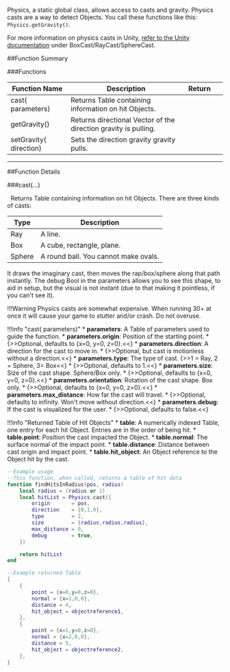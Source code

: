 Physics, a static global class, allows access to casts and gravity. Physics casts are a way to detect Objects. You call these functions like this: `Physics.getGravity()`.

For more information on physics casts in Unity, [refer to the Unity documentation](https://docs.unity3d.com/ScriptReference/Physics.html) under BoxCast/RayCast/SphereCast.

##Function Summary

###Functions

Function Name | Description | Return | &nbsp;
-- | -- | -- | --
cast([<span class="tag tab"></span>](typeandclass) parameters) | Returns Table containing information on hit Objects. | [<span class="ret tab"></span>](typeandclass) | [<span class="i"></span>](#cast)
getGravity() | Returns directional Vector of the direction gravity is pulling. | [<span class="ret vec"></span>](typeandclass#vector) | 
setGravity([<span class="tag vec"></span>](typeandclass#vector) direction) | Sets the direction gravity gravity pulls. | [<span class="ret boo"></span>](typeandclass) 






---


##Function Details

###cast(...)

[<span class="ret tab"></span>](typeandclass)&nbsp; Returns Table containing information on hit Objects. There are three kinds of casts:

Type | Description
--- | ---
Ray | A line.
Box | A cube, rectangle, plane.
Sphere | A round ball. You cannot make ovals.

It draws the imaginary cast, then moves the rap/box/sphere along that path instantly. The debug Bool in the parameters allows you to see this shape, to aid in setup, but the visual is not instant (due to that making it pointless, if you can't see it).

!!!Warning
    Physics casts are somewhat expensive. When running 30+ at once it will cause your game to stutter and/or crash. Do not overuse.
    
!!!info "cast([<span class="tag tab"></span>](typeandclass) parameters)"
    * [<span class="tag tab"></span>](typeandclass) **parameters**: A Table of parameters used to guide the function.
        * [<span class="tag vec"></span>](typeandclass#vector) **parameters.origin**: Position of the starting point.
            * {>>Optional, defaults to {x=0, y=0, z=0}.<<}
        * [<span class="tag vec"></span>](typeandclass#vector) **parameters.direction**: A direction for the cast to move in.
            * {>>Optional, but cast is motionless without a direction.<<}
        * [<span class="tag int"></span>](typeandclass) **parameters.type**: The type of cast. {>>1 = Ray, 2 = Sphere, 3= Box<<}
            * {>>Optional, defaults to 1.<<}
        * [<span class="tag vec"></span>](typeandclass#vector) **parameters.size**: Size of the cast shape. Sphere/Box only.
            * {>>Optional, defaults to {x=0, y=0, z=0}.<<}
        * [<span class="tag vec"></span>](typeandclass#vector) **parameters.orientation**: Rotation of the cast shape. Box only.
            * {>>Optional, defaults to {x=0, y=0, z=0}.<<}
        * [<span class="tag flo"></span>](typeandclass) **parameters.max_distance**: How far the cast will travel.
            * {>>Optional, defaults to infinity. Won't move without direction.<<}
        * [<span class="tag boo"></span>](typeandclass) **parameters.debug**: If the cast is visualized for the user.
            * {>>Optional, defaults to false.<<}
    
!!!info "Returned Table of Hit Objects"
    * [<span class="tag tab"></span>](typeandclass) **table**: A numerically indexed Table, one entry for each hit Object. Entries are in the order of being hit.
        * [<span class="tag vec"></span>](typeandclass#vector) **table.point**: Position the cast impacted the Object.
        * [<span class="tag vec"></span>](typeandclass#vector) **table.normal**: The surface normal of the impact point.
        * [<span class="tag flo"></span>](typeandclass) **table.distance**: Distance between cast origin and impact point.
        * [<span class="tag obj"></span>](typeandclass) **table.hit_object**: An Object reference to the Object hit by the cast.

``` Lua
--Example usage
--This function, when called, returns a table of hit data
function findHitsInRadius(pos, radius)
    local radius = (radius or 1)
    local hitList = Physics.cast({
        origin       = pos,
        direction    = {0,1,0},
        type         = 2,
        size         = {radius,radius,radius},
        max_distance = 0,
        debug        = true,
    })

    return hitList
end
```

``` Lua
--Example returned Table
{
    {
        point = {x=0,y=0,z=0},
        normal = {x=1,0,0},
        distance = 4,
        hit_object = objectreference1,
    },
    {
        point = {x=1,y=0,z=0},
        normal = {x=2,0,0},
        distance = 5,
        hit_object = objectreference2,
    },
}
```
